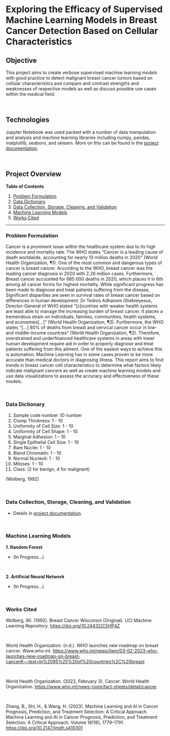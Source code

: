 # Exploring the Efficacy of Supervised Machine Learning Models in Breast Cancer Detection Based on Cellular Characteristics

## Objective
This project aims to create verbose supervised machine learning models with good practice to detect malignant breast cancer tumors based on cellular characteristics and compare and contrast strengths and weaknesses of respective models as well as discuss possible use cases within the medical field. 

<br>

## Technologies
Jupyter Notebook was used packed with a number of data manipulation and analysis and machine learning libraries including numpy, pandas, matplotlib, seaborn, and sklearn. More on this can be found in the [project documentation](https://github.com/cdailey2/Breast_Cancer_Detection/blob/main/docs/project_documentation.md).

<br>

## Project Overview<br>
**Table of Contents**
1. [Problem Formulation](#problem-formulation)
1. [Data Dictionary](#data-dictionary)
1. [Data Collection, Storage, Cleaning, and Validation](#data-collection-storage-cleaning-and-validation)
1. [Machine Learning Models](#machine-learning-models)
1. [Works Cited](#works-cited)

---

### Problem Formulation
Cancer is a prominent issue within the healthcare system due to its high incidence and mortality rate. The WHO states “Cancer is a leading cause of death worldwide, accounting for nearly 10 million deaths in 2020” (World Health Organization, ¶1). One of the most common and dangerous types of cancer is breast cancer. According to the WHO, breast cancer was the leading cancer diagnosis in 2020 with 2.26 million cases. Furthermore, Breast cancer accounted for 685 000 deaths in 2020, which places it in 6th among all cancer forms for highest mortality. While significant progress has been made to diagnose and treat patients suffering from the disease, Significant disparities are seen in survival rates of breast cancer based on differences in human development. Dr Tedros Adhanom Ghebreyesus, Director-General of WHO stated “[c]ountries with weaker health systems are least able to manage the increasing burden of breast cancer. It places a tremendous strain on individuals, families, communities, health systems, and economies[...]” (World Health Organization, ¶3). Furthermore, the WHO states “[...] 80% of deaths from breast and cervical cancer occur in low- and middle-income countries” (World Health Organization, ¶2). Therefore, overstrained and underfinanced healthcare systems in areas with lower human development require aid in order to properly diagnose and treat patients suffering from this ailment. One of the easiest ways to achieve this is automation. Machine Learning has in some cases proven to be more accurate than medical doctors in diagnosing illness. This report aims to find trends in breast cancer cell characteristics to determine what factors likely indicate malignant cancers as well as create machine learning models and use data visualizations to assess the accuracy and effectiveness of these models.

<br>

### Data Dictionary
1. Sample code number:            ID number
2. Clump Thickness:               1 - 10
3. Uniformity of Cell Size:       1 - 10
4. Uniformity of Cell Shape:      1 - 10
5. Marginal Adhesion:             1 - 10
6. Single Epithelial Cell Size:   1 - 10
7. Bare Nuclei:                   1 - 10
8. Bland Chromatin:               1 - 10
9. Normal Nucleoli:               1 - 10
10. Mitoses:                      1 - 10
11. Class:                        (2 for benign, 4 for malignant)

(Wolberg, 1992)

<br>

### Data Collection, Storage, Cleaning, and Validation
- Details in [project documentation](https://github.com/cdailey2/Breast_Cancer_Detection/blob/main/docs/project_documentation.md).

<br>

### Machine Learning Models
**1. Random Forest** 
<br>
  - (In Progress...)
<br>

**2. Artificial Neural Network**
<br>
  - (In Progress...)

<br>

### Works Cited<br>
Wolberg, Wi. (1992). Breast Cancer Wisconsin (Original). UCI Machine Learning Repository. https://doi.org/10.24432/C5HP4Z

<br>

World Health Organization. (n.d.). WHO launches new roadmap on breast cancer. Www.who.int. https://www.who.int/news/item/03-02-2023-who-launches-new-roadmap-on-breast-cancer#:~:text=In%2095%25%20of%20countries%2C%20breast

<br>

World Health Organization. (2022, February 3). Cancer. World Health Organization. https://www.who.int/news-room/fact-sheets/detail/cancer

<br>

Zhang, B., Shi, H., & Wang, H. (2023). Machine Learning and AI in Cancer Prognosis, Prediction, and Treatment Selection: A Critical Approach. Machine Learning and AI in Cancer Prognosis, Prediction, and Treatment Selection: A Critical Approach, Volume 16(16), 1779–1791. https://doi.org/10.2147/jmdh.s410301




